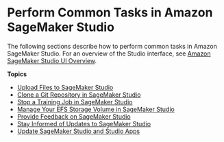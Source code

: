 # Perform Common Tasks in Amazon SageMaker Studio<a name="studio-tasks"></a>

The following sections describe how to perform common tasks in Amazon SageMaker Studio\. For an overview of the Studio interface, see [Amazon SageMaker Studio UI Overview](studio-ui.md)\.

**Topics**
+ [Upload Files to SageMaker Studio](studio-tasks-files.md)
+ [Clone a Git Repository in SageMaker Studio](studio-tasks-git.md)
+ [Stop a Training Job in SageMaker Studio](studio-tasks-stop-training-job.md)
+ [Manage Your EFS Storage Volume in SageMaker Studio](studio-tasks-manage-storage.md)
+ [Provide Feedback on SageMaker Studio](studio-tasks-provide-feedback.md)
+ [Stay Informed of Updates to SageMaker Studio](studio-tasks-notifications.md)
+ [Update SageMaker Studio and Studio Apps](studio-tasks-update.md)
